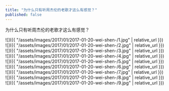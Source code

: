 ```yaml
---
title: "为什么只有听周杰伦的老歌才这么有感觉？"
published: false
---
```

为什么只有听周杰伦的老歌才这么有感觉？



![]({{ "/assets/images/2017/01/2017-01-20-wei-shen-/1.jpg" | relative_url }})
![]({{ "/assets/images/2017/01/2017-01-20-wei-shen-/2.jpg" | relative_url }})
![]({{ "/assets/images/2017/01/2017-01-20-wei-shen-/3.jpg" | relative_url }})
![]({{ "/assets/images/2017/01/2017-01-20-wei-shen-/4.jpg" | relative_url }})
![]({{ "/assets/images/2017/01/2017-01-20-wei-shen-/5.jpg" | relative_url }})
![]({{ "/assets/images/2017/01/2017-01-20-wei-shen-/6.jpg" | relative_url }})
![]({{ "/assets/images/2017/01/2017-01-20-wei-shen-/7.jpg" | relative_url }})
![]({{ "/assets/images/2017/01/2017-01-20-wei-shen-/8.jpg" | relative_url }})
![]({{ "/assets/images/2017/01/2017-01-20-wei-shen-/9.jpg" | relative_url }})
